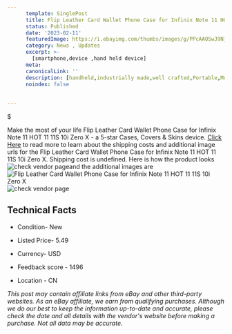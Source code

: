 ```yaml
---
      template: SinglePost
      title: Flip Leather Card Wallet Phone Case for Infinix Note 11 HOT 11 11S 10i Zero X
      status: Published
      date: '2023-02-11'
      featuredImage: https://i.ebayimg.com/thumbs/images/g/PPcAAOSwJ9Nj4ew6/s-l225.jpg
      category: News , Updates
      excerpt: >-
        [smartphone,device ,hand held device]
      meta:
      canonicalLink: ''
      description: [handheld,industrially made,well crafted,Portable,Mobile,Compact,Convenient,Lightweight,Maneuverable,Man-portable,Miniature,Carriable,Hand-held,Light,Holdable,Transportable,Mobile device,Pocket-sized,On-the-go,Wireless,Cordless,Compact size,Convenient size, smartphone,device ,hand held device]
      noindex: false
      
        
---
```

$

Make the most of your life Flip Leather Card Wallet Phone Case for Infinix Note 11 HOT 11 11S 10i Zero X - a 5-star Cases, Covers & Skins device. [Click Here](https://www.ebay.com/itm/325526381749?hash=item4bcae264b5%3Ag%3APPcAAOSwJ9Nj4ew6&mkevt=1&mkcid=1&mkrid=711-53200-19255-0&campid=%253CePNCampaignId%253E&customid=%253CreferenceId%253E&toolid=10049) to read more to learn about the shipping costs and additional image urls for the Flip Leather Card Wallet Phone Case for Infinix Note 11 HOT 11 11S 10i Zero X. Shipping cost is undefined. Here is how the product looks ![check vendor page](https://i.ebayimg.com/thumbs/images/g/PPcAAOSwJ9Nj4ew6/s-l225.jpg)and the additional images are![Flip Leather Card Wallet Phone Case for Infinix Note 11 HOT 11 11S 10i Zero X](https://i.ebayimg.com/images/g/PPcAAOSwJ9Nj4ew6/s-l1600.jpg)![check vendor page](https://origin-galleryplus.ebayimg.com/ws/web/325526381749_2_0_1/225x225.jpg,https://origin-galleryplus.ebayimg.com/ws/web/325526381749_3_0_1/225x225.jpg,https://origin-galleryplus.ebayimg.com/ws/web/325526381749_4_0_1/225x225.jpg,https://origin-galleryplus.ebayimg.com/ws/web/325526381749_5_0_1/225x225.jpg,https://origin-galleryplus.ebayimg.com/ws/web/325526381749_6_0_1/225x225.jpg,https://origin-galleryplus.ebayimg.com/ws/web/325526381749_7_0_1/225x225.jpg,https://origin-galleryplus.ebayimg.com/ws/web/325526381749_8_0_1/225x225.jpg,https://origin-galleryplus.ebayimg.com/ws/web/325526381749_9_0_1/225x225.jpg,https://origin-galleryplus.ebayimg.com/ws/web/325526381749_10_0_1/225x225.jpg,https://origin-galleryplus.ebayimg.com/ws/web/325526381749_11_0_1/225x225.jpg,https://origin-galleryplus.ebayimg.com/ws/web/325526381749_12_0_1/225x225.jpg)



 ## Technical Facts 



     
      

 - Condition- New 


      

 - Listed Price- 5.49 


      

 - Currency- USD 


      

 - Feedback score - 1496 


      

 - Location - CN 


      
      

 *_This post may contain affiliate links from eBay and other third-party websites. As an eBay affiliate, we earn from qualifying purchases. Although we do our best to keep the information up-to-date and accurate, please check the date and all details with the vendor's website before making a purchase. Not all data may be accurate._*






